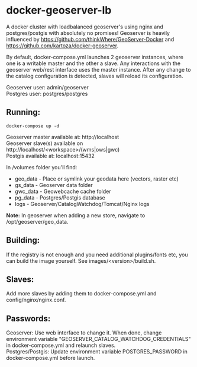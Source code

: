# docker-geoserver-lb

A docker cluster with loadbalanced geoserver's using nginx and postgres/postgis with absolutely no promises! Geoserver is heavily influenced by https://github.com/thinkWhere/GeoServer-Docker and https://github.com/kartoza/docker-geoserver.

By default, docker-compose.yml launches 2 geoserver instances, where one is a writable master and the other a slave. Any interactions with the geoserver web/rest interface uses the master instance. After any change to the catalog configuration is detected, slaves will reload its configuration.

Geoserver user: admin/geoserver  
Postgres user: postgres/postgres

## Running:

```shell
docker-compose up -d
```

Geoserver master available at: http://localhost  
Geoserver slave(s) available on http://localhost/\<workspace\>/(wms|ows|gwc)  
Postgis available at: localhost:15432

In /volumes folder you'll find:
* geo_data - Place or symlink your geodata here (vectors, raster etc)
* gs_data - Geoserver data folder
* gwc_data - Geowebcache cache folder
* pg_data - Postgres/Postgis database
* logs - Geoserver/CatalogWatchdog/Tomcat/Nginx logs

**Note:** In geoserver when adding a new store, navigate to /opt/geoserver/geo_data.

## Building:

If the registry is not enough and you need additional plugins/fonts etc, you can build the image yourself. See images/\<version\>/build.sh.

## Slaves:

Add more slaves by adding them to docker-compose.yml and config/nginx/nginx.conf. 

## Passwords:

Geoserver: Use web interface to change it. When done, change environment variable "GEOSERVER_CATALOG_WATCHDOG_CREDENTIALS" in docker-compose.yml and relaunch slaves.  
Postgres/Postgis: Update environment variable POSTGRES_PASSWORD in docker-compose.yml before launch.
